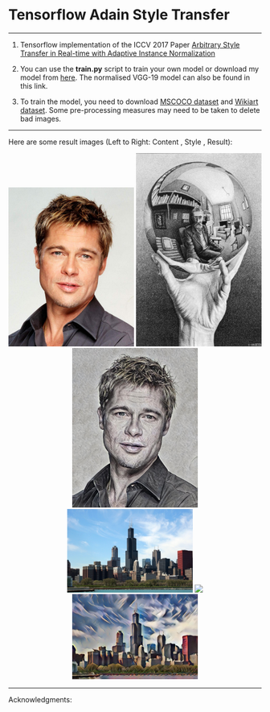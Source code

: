 # Tensorflow Adain Style Transfer

------

1. Tensorflow implementation of the ICCV 2017 Paper [Arbitrary Style Transfer in Real-time with Adaptive Instance Normalization](https://arxiv.org/abs/1703.06868)

2. You can use the  <b>train.py</b> script to train your own model or download my model from [here](https://drive.google.com/drive/folders/1YV57U7U8Aiq2QfBEDflmO3dwuWlBMhOe?usp=sharing). The normalised VGG-19 model can also be found in this link.

3. To train the model, you need to download [MSCOCO dataset](http://cocodataset.org/#download) and [Wikiart dataset](https://www.kaggle.com/c/painter-by-numbers). Some pre-processing measures may need to be taken to delete bad images.

------

Here are some result images (Left to Right: Content , Style , Result):

<div align="center">
   <img src="./images/content/brad_pitt.jpg" width=250>
   <img src="./images/style/escher_sphere.jpg" width=250>
   <img src="./output/escher_sphere_brad_pitt.jpg" width=250>
</div>

<div align="center">
   <img src="./images/content/chicago.jpg" width=250>
   <img src="./images/style/undie.jpg" width=250>
   <img src="./output/udnie_chicago.jpg" width=250>
</div>


------

Acknowledgments:
